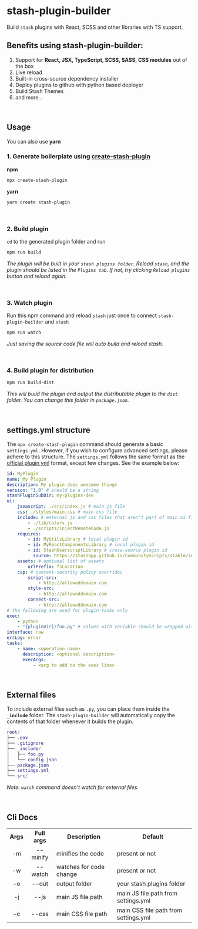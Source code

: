 # stash-plugin-builder

Build `stash` plugins with React, SCSS and other libraries with TS support.

## Benefits using stash-plugin-builder:

1. Support for **React, JSX, TypeScript, SCSS, SASS, CSS modules** out of the box
2. Live reload
3. Built-in cross-source dependency installer
4. Deploy plugins to github with python based deployer
5. Build Stash Themes
6. and more...

</br>

## Usage

You can also use **yarn**

### 1. Generate boilerplate using [create-stash-plugin](https://github.com/Tetrax-10/create-stash-plugin)

**npm**

```sh
npx create-stash-plugin
```

**yarn**

```sh
yarn create stash-plugin
```

</br>

### 2. Build plugin

`cd` to the generated plugin folder and run

```sh
npm run build
```

_The plugin will be built in your `stash plugins folder`. Reload `stash`, and the plugin should be listed in the `Plugins tab`. If not, try clicking `Reload plugins` button and reload again._

</br>

### 3. Watch plugin

Run this npm command and reload `stash` just once to connect `stash-plugin-builder` and `stash`

```sh
npm run watch
```

_Just saving the source code file will auto build and reload stash._

</br>

### 4. Build plugin for distribution

```sh
npm run build-dist
```

_This will build the plugin and output the distributable plugin to the `dist` folder. You can change this folder in `package.json`._

</br>

## settings.yml structure

The `npx create-stash-plugin` command should generate a basic `settings.yml`. However, if you wish to configure advanced settings, please adhere to this structure. The `settings.yml` follows the same format as the [official plugin yml](https://docs.stashapp.cc/in-app-manual/plugins/#plugin-configuration-file-format) format, except few changes. See the example below:

```yml
id: MyPlugin
name: My Plugin
description: My plugin does awesome things
version: "1.0" # should be a string
stashPluginSubDir: my-plugins-dev
ui:
    javascript: ./src/index.js # main js file
    css: ./styles/main.css # main css file
    include: # external js and css files that aren't part of main ui files
        - ./lib/colors.js
        - ./scripts/injectRemoteCode.js
    requires:
        - id: MyUtilsLibrary # local plugin id
        - id: MyReactComponentsLibrary # local plugin id
        - id: StashUserscriptLibrary # cross-source plugin id
          source: https://stashapp.github.io/CommunityScripts/stable/index.yml # cross-source plugin source url
    assets: # optional list of assets
        urlPrefix: fsLocation
    csp: # content-security policy overrides
        script-src:
            - http://alloweddomain.com
        style-src:
            - http://alloweddomain.com
        connect-src:
            - http://alloweddomain.com
# the following are used for plugin tasks only
exec:
    - python
    - "{pluginDir}/foo.py" # values with variable should be wrapped with double quotes
interface: raw
errLog: error
tasks:
    - name: <operation name>
      description: <optional description>
      execArgs:
          - <arg to add to the exec line>
```

</br>

## External files

To include external files such as `.py`, you can place them inside the **`_include`** folder. The `stash-plugin-builder` will automatically copy the contents of that folder whenever it builds the plugin.

```lua
root/
├── .env
├── .gitignore
├── _include/
│   ├── foo.py
│   └── config.json
├── package.json
├── settings.yml
└── src/
```

_Note: `watch` command doesn't watch for external files._

</br>

## Cli Docs

<table>
  <tr align="center">
    <td><b>Args</b></td>
    <td><b>Full args</b></td>
    <td><b>Description</b></td>
    <td><b>Default</b></td>
  </tr>
  <tr align="center">
    <td>-m</td>
    <td>--minify</td>
    <td align="left">minifies the code</td>
    <td align="left">present or not</td>
  </tr>
  <tr align="center">
    <td>-w</td>
    <td>--watch</td>
    <td align="left">watches for code change</td>
    <td align="left">present or not</td>
  </tr>
  <tr align="center">
    <td>-o</td>
    <td>--out</td>
    <td align="left">output folder</td>
    <td align="left">your stash plugins folder</td>
  </tr>
  <tr align="center">
    <td>-j</td>
    <td>--js</td>
    <td align="left">main JS file path</td>
    <td align="left">main JS file path from settings.yml</td>
  </tr>
  <tr align="center">
    <td>-c</td>
    <td>--css</td>
    <td align="left">main CSS file path</td>
    <td align="left">main CSS file path from settings.yml</td>
  </tr>
</table>
